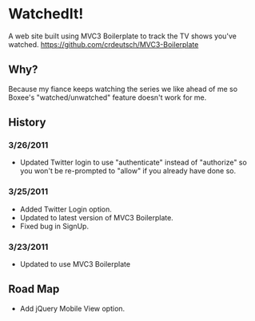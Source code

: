 # WatchedIt! #

A web site built using MVC3 Boilerplate to track the TV shows you've watched.
https://github.com/crdeutsch/MVC3-Boilerplate

## Why? ##

Because my fiance keeps watching the series we like ahead of me so Boxee's "watched/unwatched" feature doesn't work for me.

## History ##

### 3/26/2011 ###

* Updated Twitter login to use "authenticate" instead of "authorize" so you won't be re-prompted to "allow" if you already have done so.

### 3/25/2011 ###

* Added Twitter Login option.
* Updated to latest version of MVC3 Boilerplate.
* Fixed bug in SignUp.

### 3/23/2011 ###

* Updated to use MVC3 Boilerplate

## Road Map ##

* Add jQuery Mobile View option.
